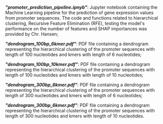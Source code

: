 ***"promoter_prediction_pipeline.ipnyb"***: Jupyter notebook containing the Machine Learning pipeline for the prediction of gene expression values from promoter sequences. The code and functions related to hierarchical clustering, Recursive Feature Elimination (RFE), testing the model's performance on the number of features and SHAP importances was provided by Chr. Hansen; <br/>

***"dendrogram_100bp_6kmer.pdf"***: PDF file containing a dendrogram representing the hierarchical clustering of the promoter sequences with length of 100 nucleotides and kmers with length of 6 nucleotides;<br/>

***"dendrogram_100bp_10kmer.pdf"***: PDF file containing a dendrogram representing the hierarchical clustering of the promoter sequences with length of 100 nucleotides and kmers with length of 10 nucleotides;<br/>

***"dendrogram_300bp_6kmer.pdf"***: PDF file containing a dendrogram representing the hierarchical clustering of the promoter sequences with length of 300 nucleotides and kmers with length of 6 nucleotides;<br/>

***"dendrogram_300bp_6kmer.pdf"***: PDF file containing a dendrogram representing the hierarchical clustering of the promoter sequences with length of 300 nucleotides and kmers with length of 10 nucleotides.
